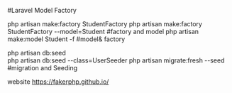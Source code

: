 #Laravel Model Factory

php artisan make:factory StudentFactory
php artisan make:factory StudentFactory --model=Student   #factory and model
php artisan make:model Student -f   #model& factory

php artisan db:seed  
php artisan db:seed --class=UserSeeder 
php artisan migrate:fresh --seed  #migration and Seeding
 



website
https://fakerphp.github.io/



